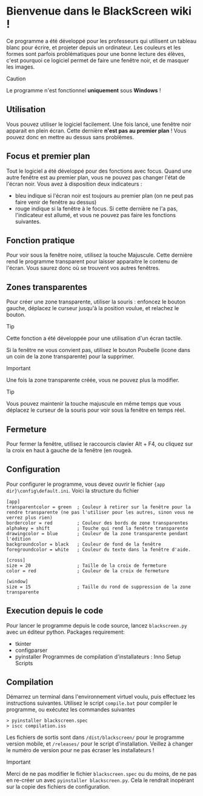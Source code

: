 # Bienvenue dans le BlackScreen wiki !

Ce programme a été développé pour les professeurs qui utilisent un tableau blanc pour écrire, et projeter depuis un ordinateur. Les couleurs et les formes sont parfois problématiques pour une bonne lecture des élèves, c'est pourquoi ce logiciel permet de faire une fenêtre noir, et de masquer les images.
> [!CAUTION]
> Le programme n'est fonctionnel **uniquement** sous **Windows** !

## Utilisation
Vous pouvez utiliser le logiciel facilement. Une fois lancé, une fenêtre noir apparait en plein écran. Cette dernière **n'est pas au premier plan** ! Vous pouvez donc en mettre au dessus sans problèmes.

## Focus et premier plan
Tout le logiciel a été développé pour des fonctions avec focus. Quand une autre fenêtre est au premier plan, vous ne pouvez pas changer l'état de l'écran noir.
Vous avez à disposition deux indicateurs :
 - bleu indique si l'écran noir est toujours au premier plan (on ne peut pas faire venir de fenêtre au dessus)
 - rouge indique si la fenêtre à le focus. Si cette dernière ne l'a pas, l'indicateur est allumé, et vous ne pouvez pas faire les fonctions suivantes.

## Fonction pratique
Pour voir sous la fenêtre noire, utilisez la touche Majuscule. Cette dernière rend le programme transparent pour laisser apparaitre le contenu de l'écran. Vous saurez donc où se trouvent vos autres fenêtres. 

## Zones transparentes
Pour créer une zone transparente, utiliser la souris : enfoncez le bouton gauche, déplacez le curseur jusqu'à la position voulue, et relachez le bouton.

> [!TIP]
> Cette fonction a été développée pour une utilisation d'un écran tactile.

Si la fenêtre ne vous convient pas, utilisez le bouton Poubelle (icone dans un coin de la zone transparente) pour la supprimer.
> [!IMPORTANT]
> Une fois la zone transparente créée, vous ne pouvez plus la modifier.

> [!TIP]
> Vous pouvez maintenir la touche majuscule en même temps que vous déplacez le curseur de la souris pour voir sous la fenêtre en temps réel.

## Fermeture
Pour fermer la fenêtre, utilisez le raccourcis clavier Alt + F4, ou cliquez sur la croix en haut à gauche de la fenêtre (en rougeà.

## Configuration
Pour configurer le programme, vous devez ouvrir le fichier `{app dir}\config\default.ini`. Voici la structure du fichier
```
[app]
transparentcolor = green  ; Couleur à retirer sur la fenêtre pour la rendre transparente (ne pas l'utiliser pour les autres, sinon vous ne verrez plus rien)
bordercolor = red         ; Couleur des bords de zone transparentes
alphakey = shift          ; Touche qui rend la fenêtre transparente
drawingcolor = blue       ; Couleur de la zone transparente pendant l'édition
backgroundcolor = black   ; Couleur de fond de la fenêtre
foregroundcolor = white   ; Couleur du texte dans la fenêtre d'aide.

[cross]
size = 20                 ; Taille de la croix de fermeture
color = red               ; Couleur de la croix de fermeture

[window]
size = 15                 ; Taille du rond de suppression de la zone transparente
```

## Execution depuis le code
Pour lancer le programme depuis le code source, lancez `blackscreen.py` avec un éditeur python.
Packages requirement:
 - tkinter
 - configparser
 - pyinstaller
Programmes de compilation d'installateurs : Inno Setup Scripts

## Compilation
Démarrez un terminal dans l'environnement virtuel voulu, puis effectuez les instructions suivantes.
Utilisez le script `compile.bat` pour compiler le programme, ou exécutez les commandes suivantes
```
> pyinstaller blackscreen.spec
> iscc compilation.iss
```
Les fichiers de sortis sont dans `/dist/blackscreen/` pour le programme version mobile, et `/releases/` pour le script d'installation. Veillez à changer le numéro de version pour ne pas écraser les installateurs !

> [!IMPORTANT]
> Merci de ne pas modifier le fichier `blackscreen.spec` ou du moins, de ne pas en re-créer un avec `pyinstaller blackscreen.py`. Cela le rendrait inopérant sur la copie des fichiers de configuration.
